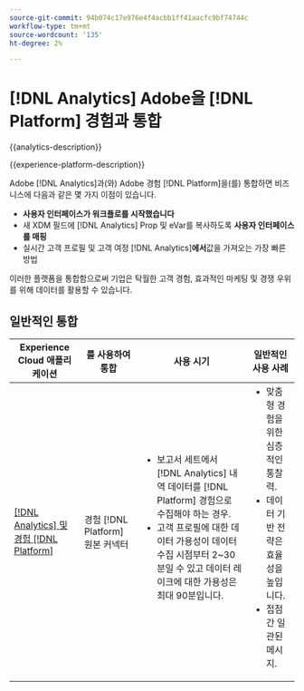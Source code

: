 ```yaml
---
source-git-commit: 94b074c17e976e4f4acbb1ff41aacfc9bf74744c
workflow-type: tm+mt
source-wordcount: '135'
ht-degree: 2%

---
```



# [!DNL Analytics] Adobe을 [!DNL Platform] 경험과 통합

{{analytics-description}}

{{experience-platform-description}}

Adobe [!DNL Analytics]과(와) Adobe 경험 [!DNL Platform]을(를) 통합하면 비즈니스에 다음과 같은 몇 가지 이점이 있습니다.

+ **사용자 인터페이스가 워크플로를 시작했습니다**
+ 새 XDM 필드에 [!DNL Analytics] Prop 및 eVar를 복사하도록 **사용자 인터페이스를 매핑**
+ 실시간 고객 프로필 및 고객 여정 [!DNL Analytics]&#x200B;**에서**&#x200B;값을 가져오는 가장 빠른 방법

이러한 플랫폼을 통합함으로써 기업은 탁월한 고객 경험, 효과적인 마케팅 및 경쟁 우위를 위해 데이터를 활용할 수 있습니다.

## 일반적인 통합

<table>
    <thead>
        <tr>
            <th>Experience Cloud 애플리케이션</th>
            <th>를 사용하여 통합</th>
            <th>사용 시기</th>
            <th>일반적인 사용 사례</th>
        </tr>
    </thead>
    <tbody>
        <tr>
            <td><a href="https://experienceleague.adobe.com/docs/experience-platform/sources/ui-tutorials/create/adobe-applications/analytics.html" target="_blank" rel="noreferrer">[!DNL Analytics] 및 경험 [!DNL Platform]</a></td>
            <td>경험 [!DNL Platform] 원본 커넥터</td>
            <td>
                <ul style="margin-top: 0;">
                    <li>보고서 세트에서 [!DNL Analytics] 내역 데이터를 [!DNL Platform] 경험으로 수집해야 하는 경우.</li>
                    <li>고객 프로필에 대한 데이터 가용성이 데이터 수집 시점부터 2~30분일 수 있고 데이터 레이크에 대한 가용성은 최대 90분입니다.</li>
                </ul>
            </td>
            <td>
                <ul style="margin-top: 0;">
                    <li>맞춤형 경험을 위한 심층적인 통찰력.</li>
                    <li>데이터 기반 전략은 효율성을 높입니다.</li>
                    <li>접점 간 일관된 메시지.</li>
                </ul>
            </td>
        </tr>
    </tbody>          
</table>
